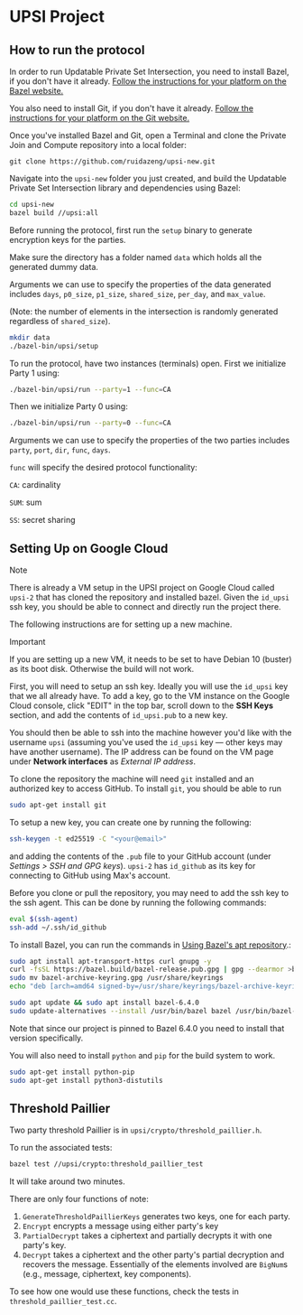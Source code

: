 # UPSI Project

## How to run the protocol

In order to run Updatable Private Set Intersection, you need to install Bazel, if you
don't have it already.
[Follow the instructions for your platform on the Bazel website.](https://docs.bazel.build/versions/master/install.html)

You also need to install Git, if you don't have it already.
[Follow the instructions for your platform on the Git website.](https://git-scm.com/book/en/v2/Getting-Started-Installing-Git)

Once you've installed Bazel and Git, open a Terminal and clone the Private Join
and Compute repository into a local folder:

```shell
git clone https://github.com/ruidazeng/upsi-new.git
```

Navigate into the `upsi-new` folder you just created, and build
the Updatable Private Set Intersection library and dependencies using Bazel:

```bash
cd upsi-new
bazel build //upsi:all
```

Before running the protocol, first run the `setup` binary to generate encryption keys for the parties.

Make sure the directory has a folder named `data` which holds all the generated dummy data.

Arguments we can use to specify the properties of the data generated includes `days`, `p0_size`, `p1_size`, `shared_size`, `per_day`, and `max_value`.

(Note: the number of elements in the intersection is randomly generated regardless of `shared_size`).

```bash
mkdir data
./bazel-bin/upsi/setup
```

To run the protocol, have two instances (terminals) open. First we initialize Party 1 using:

```bash
./bazel-bin/upsi/run --party=1 --func=CA
```

Then we initialize Party 0 using:
```bash
./bazel-bin/upsi/run --party=0 --func=CA
```

Arguments we can use to specify the properties of the two parties includes `party`, `port`, `dir`, `func`, `days`.

`func` will specify the desired protocol functionality:

`CA`: cardinality

`SUM`: sum

`SS`: secret sharing

## Setting Up on Google Cloud

> [!NOTE] 
> There is already a VM setup in the UPSI project on Google Cloud called `upsi-2` that has cloned the repository and
> installed bazel. Given the `id_upsi` ssh key, you should be able to connect and directly run the project there. 
> 
> The following instructions are for setting up a new machine.

> [!IMPORTANT]
> If you are setting up a new VM, it needs to be set to have Debian 10 (buster) as its boot disk. Otherwise the
> build will not work.

First, you will need to setup an ssh key. Ideally you will use the `id_upsi` key that we all already have. To add a key, 
go to the VM instance on the Google Cloud console, click "EDIT" in the top bar, scroll down to the **SSH Keys** section,
and add the contents of `id_upsi.pub` to a new key. 

You should then be able to ssh into the machine however you'd like with the username `upsi` (assuming you've used the
`id_upsi` key — other keys may have another username). The IP address can be found on the VM page under **Network
interfaces** as _External IP address_.

To clone the repository the machine will need `git` installed and an authorized key to access GitHub. To install `git`,
you should be able to run 
```bash
sudo apt-get install git
```
To setup a new key, you can create one by running the following:
```bash
ssh-keygen -t ed25519 -C "<your@email>"
```
and adding the contents of the `.pub` file to your GitHub account (under *Settings > SSH and GPG keys*). `upsi-2` has
`id_github` as its key for connecting to GitHub using Max's account.

Before you clone or pull the repository, you may need to add the ssh key to the ssh agent. This can be done by running
the following commands:
```bash
eval $(ssh-agent)
ssh-add ~/.ssh/id_github
```

To install Bazel, you can run the commands in [Using Bazel's apt repository](https://bazel.build/install/ubuntu).:
```bash
sudo apt install apt-transport-https curl gnupg -y
curl -fsSL https://bazel.build/bazel-release.pub.gpg | gpg --dearmor >bazel-archive-keyring.gpg
sudo mv bazel-archive-keyring.gpg /usr/share/keyrings
echo "deb [arch=amd64 signed-by=/usr/share/keyrings/bazel-archive-keyring.gpg] https://storage.googleapis.com/bazel-apt stable jdk1.8" | sudo tee /etc/apt/sources.list.d/bazel.list

sudo apt update && sudo apt install bazel-6.4.0
sudo update-alternatives --install /usr/bin/bazel bazel /usr/bin/bazel-6.4.0 10
```
Note that since our project is pinned to Bazel 6.4.0 you need to install that version specifically.

You will also need to install `python` and `pip` for the build system to work. 
```bash
sudo apt-get install python-pip
sudo apt-get install python3-distutils
```

## Threshold Paillier
Two party threshold Paillier is in `upsi/crypto/threshold_paillier.h`.

To run the associated tests:
```bash
bazel test //upsi/crypto:threshold_paillier_test
```
It will take around two minutes.

There are only four functions of note:
 1. `GenerateThresholdPaillierKeys` generates two keys, one for each party.
 2. `Encrypt` encrypts a message using either party's key
 3. `PartialDecrypt` takes a ciphertext and partially decrypts it with one party's key.
 4. `Decrypt` takes a ciphertext and the other party's partial decryption and recovers the message.
Essentially of the elements involved are `BigNum`s (e.g., message, ciphertext, key components).

To see how one would use these functions, check the tests in `threshold_paillier_test.cc`.
